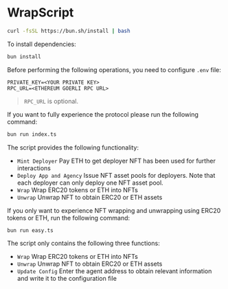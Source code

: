 # WrapScript

```bash
curl -fsSL https://bun.sh/install | bash
```

To install dependencies:

```bash
bun install
```

Before performing the following operations, you need to configure `.env` file:

```
PRIVATE_KEY=<YOUR PRIVATE KEY>
RPC_URL=<ETHEREUM GOERLI RPC URL>
```

> `RPC_URL` is optional.

If you want to fully experience the protocol please run the following command:

```bash
bun run index.ts
```

The script provides the following functionality:

- `Mint Deployer` Pay ETH to get deployer NFT has been used for further interactions
- `Deploy App and Agency` Issue NFT asset pools for deployers. Note that each deployer can only deploy one NFT asset pool.
- `Wrap` Wrap ERC20 tokens or ETH into NFTs
- `Unwrap` Unwrap NFT to obtain ERC20 or ETH assets

If you only want to experience NFT wrapping and unwrapping using ERC20 tokens or ETH, run the following command:

```bash
bun run easy.ts
```

The script only contains the following three functions:

- `Wrap` Wrap ERC20 tokens or ETH into NFTs
- `Unwrap` Unwrap NFT to obtain ERC20 or ETH assets
- `Update Config` Enter the agent address to obtain relevant information and write it to the configuration file
